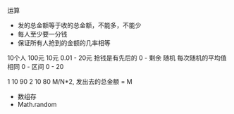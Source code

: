 运算
- 发的总金额等于收的总金额，不能多，不能少
- 每人至少要一分钱
- 保证所有人抢到的金额的几率相等

10个人  100元
10元   0.01 - 20元
抢钱是有先后的  0 - 剩余  随机
每次随机的平均值相同
0 - 区间
0 - 20

1      10      90
2      10      80
M/N*2,   发出去的总金额 = M

- 数组存
- Math.random


